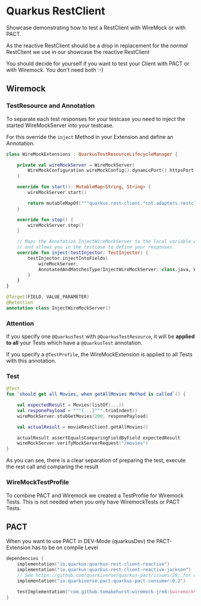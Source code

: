# Quarkus RestClient

Showcase demonstrating how to test a RestClient with WireMock or with PACT.

As the reactive RestClient should be a drop in replacement for the _normal_ RestClient we use in our
showcase the reactive RestClient

You should decide for yourself if you want to test your Client with PACT or with Wiremock. You don't need both :-)

## Wiremock

### TestResource and Annotation

To separate each test responses for your testcase you need to inject the started WireMockServer into
your testcase.

For this override the `inject` Method in your Extension and define an Annotation.

```kotlin
class WireMockExtensions : QuarkusTestResourceLifecycleManager {

    private val wireMockServer = WireMockServer(
        WireMockConfiguration.wireMockConfig().dynamicPort().httpsPort(-1).keystorePath(null)
    )

    override fun start(): MutableMap<String, String> {
        wireMockServer.start()

        return mutableMapOf("""quarkus.rest-client."cnt.adapters.restclient.MovieRestClient".url""" to wireMockServer.baseUrl())
    }

    override fun stop() {
        wireMockServer.stop()
    }

    // Maps the Annotation InjectWireMockServer to the local variable wireMockServer
    // and allows you in the testcase to define your responses
    override fun inject(testInjector: TestInjector) {
        testInjector.injectIntoFields(
            wireMockServer,
            AnnotatedAndMatchesType(InjectWireMockServer::class.java, WireMockServer::class.java)
        )
    }
}
```

```kotlin
@Target(FIELD, VALUE_PARAMETER)
@Retention
annotation class InjectWireMockServer()
```

### Attention

If you specify one `@QuarkusTest` with `@QuarkusTestResource`, it will be __applied to all__ your
Tests which have a `@QuarkusTest` annotation.

If you specify a `@TestProfile`, the WireMockExtension is applied to all Tests with this annotation. 

### Test

```kotlin
@Test
fun `should get all Movies, when getAllMovies Method is called`() {

    val expectedResult = Movies(listOf(...))
    val responePayload = """{...}""".trimIndent()
    wireMockServer.stubGetMovies(200, responePayload)

    val actualResult = movieRestClient.getAllMovies()

    actualResult assertEqualsComparingFieldByField expectedResult
    wireMockServer.verifyMockServerRequest("/movies")
}
```

As you can see, there is a clear separation of preparing the test, execute the rest call and comparing the result

### WireMockTestProfile

To combine PACT and Wiremock we created a TestProfile for Wiremock Tests. This is not needed when you only have WiremockTests or PACT Tests.

## PACT

When you want to use PACT in DEV-Mode (quarkusDev) the PACT-Extension has to be on compile Level

```kotlin
dependencies {
    implementation("io.quarkus:quarkus-rest-client-reactive")
    implementation("io.quarkus:quarkus-rest-client-reactive-jackson")
    // See https://github.com/quarkiverse/quarkus-pact/issues/28; for dev mode tests, the scope cannot be test
    implementation("io.quarkiverse.pact:quarkus-pact-consumer:0.2")

    testImplementation("com.github.tomakehurst:wiremock-jre8:$wiremockVersion")
}
```
